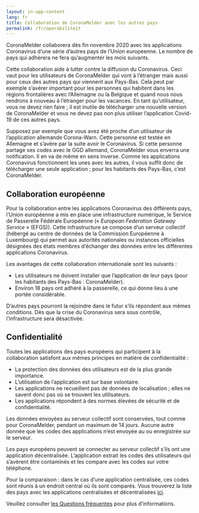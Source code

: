 ```yaml
---
layout: in-app-content
lang: fr
title: Collaboration de CoronaMelder avec les autres pays
permalink: /fr/operabiliteit
---
```

CoronaMelder collaborera dès fin novembre 2020 avec les applications Coronavirus d’une série d’autres pays de l’Union européenne. Le nombre de pays qui adhèrera ne fera qu’augmenter les mois suivants.

Cette collaboration aide à lutter contre la diffusion du Coronavirus. Ceci vaut pour les utilisateurs de CoronaMelder qui vont à l’étranger mais aussi pour ceux des autres pays qui viennent aux Pays-Bas. Cela peut par exemple s’avérer important pour les personnes qui habitent dans les régions frontalières avec l’Allemagne ou la Belgique et quand nous nous rendrons à nouveau à l’étranger pour les vacances. En tant qu’utilisateur, vous ne devez rien faire ; il est inutile de télécharger une nouvelle version de CoronaMelder et vous ne devez pas non plus utiliser l’application Covid-19 de ces autres pays. 

Supposez par exemple que vous avez été proche d’un utilisateur de l’application allemande Corona-Warn. Cette personne est testée en Allemagne et s’avère par la suite avoir le Coronavirus. Si cette personne partage ses codes avec le GGD allemand, CoronaMelder vous enverra une notification. Il en va de même en sens inverse. Comme les applications Coronavirus fonctionnent les unes avec les autres, il vous suffit donc de télécharger une seule application ; pour les habitants des Pays-Bas, c’est CoronaMelder.

## Collaboration européenne

Pour la collaboration entre les applications Coronavirus des différents pays, l’Union européenne a mis en place une infrastructure numérique, le Service de Passerelle Fédérale Européenne (« *European Federation Gateway Service* » (EFGS)). Cette infrastructure se compose d’un serveur collectif (hébergé au centre de données de la Commission Européenne à Luxembourg) qui permet aux autorités nationales ou instances officielles désignées des états membres d’échanger des données entre les différentes applications Coronavirus.

Les avantages de cette collaboration internationale sont les suivants :

- Les utilisateurs ne doivent installer que l’application de leur pays (pour les habitants des Pays-Bas : CoronaMelder).
- Environ 18 pays ont adhéré à la passerelle, ce qui donne lieu à une portée considérable.

D’autres pays pourront la rejoindre dans le futur s’ils répondent aux mêmes conditions. Dès que la crise du Coronavirus sera sous contrôle, l’infrastructure sera désactivée. 

## Confidentialité

Toutes les applications des pays européens qui participent à la collaboration satisfont aux mêmes principes en matière de confidentialité : 

- La protection des données des utilisateurs est de la plus grande importance.
- L’utilisation de l’application est sur base volontaire.
- Les applications ne recueillent pas de données de localisation ; elles ne savent donc pas où se trouvent les utilisateurs.
- Les applications répondent à des normes élevées de sécurité et de confidentialité.

Les données envoyées au serveur collectif sont conservées, tout comme pour CoronaMelder, pendant un maximum de 14 jours. Aucune autre donnée que les codes des applications n’est envoyée au ou enregistrée sur le serveur. 

Les pays européens peuvent se connecter au serveur collectif s’ils ont une application décentralisée. L’application extrait les codes des utilisateurs qui s’avèrent être contaminés et les compare avec les codes sur votre téléphone.

Pour la comparaison : dans le cas d’une application centralisée, ces codes sont réunis à un endroit central où ils sont comparés. Vous trouverez la liste des pays avec les applications centralisées et décentralisées [ici](https://ec.europa.eu/info/live-work-travel-eu/health/coronavirus-response/travel-during-coronavirus-pandemic/how-tracing-and-warning-apps-can-help-during-pandemic_en). 

Veuillez consulter [les Questions fréquentes](https://coronamelder.nl/nl/faq) pour plus d’informations. 
